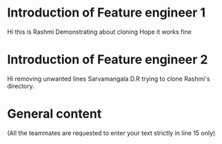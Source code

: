 # Introduction of Feature engineer 1
Hi this is Rashmi
Demonstrating about cloning 
Hope it works fine

# Introduction of Feature engineer 2 
Hi removing unwanted lines
Sarvamangala D.R trying to clone Rashmi's directory. 



# General content
(All the teammates are requested to enter your text strictly in line 15 only)





